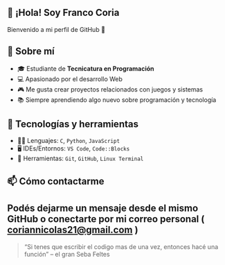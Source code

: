 ## 👋 ¡Hola! Soy Franco Coria

Bienvenido a mi perfil de GitHub 🚀

## 📌 Sobre mí

- 🎓 Estudiante de **Tecnicatura en Programación**
- 💻 Apasionado por el desarrollo Web
- 🎮 Me gusta crear proyectos relacionados con juegos y sistemas
- 📚 Siempre aprendiendo algo nuevo sobre programación y tecnología

## 💼 Tecnologías y herramientas

- 👨‍💻 Lenguajes: `C`, `Python`, `JavaScript`
- 🖥️ IDEs/Entornos: `VS Code`, `Code::Blocks`
- 🔧 Herramientas: `Git`, `GitHub`, `Linux Terminal`

## 📫 Cómo contactarme

Podés dejarme un mensaje desde el mismo GitHub o conectarte por mi correo personal ( coriannicolas21@gmail.com )
---

> “Si tenes que escribir el codigo mas de una vez, entonces hacé una función” – el gran Seba Feltes

